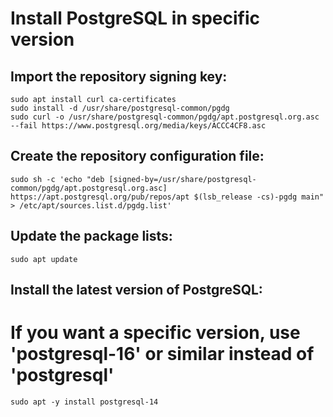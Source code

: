 # Install PostgreSQL in specific version


## Import the repository signing key:
~~~
sudo apt install curl ca-certificates
sudo install -d /usr/share/postgresql-common/pgdg
sudo curl -o /usr/share/postgresql-common/pgdg/apt.postgresql.org.asc --fail https://www.postgresql.org/media/keys/ACCC4CF8.asc
~~~
## Create the repository configuration file:
~~~
sudo sh -c 'echo "deb [signed-by=/usr/share/postgresql-common/pgdg/apt.postgresql.org.asc] https://apt.postgresql.org/pub/repos/apt $(lsb_release -cs)-pgdg main" > /etc/apt/sources.list.d/pgdg.list'
~~~
## Update the package lists:
~~~
sudo apt update
~~~
## Install the latest version of PostgreSQL:
# If you want a specific version, use 'postgresql-16' or similar instead of 'postgresql'
~~~
sudo apt -y install postgresql-14
~~~
